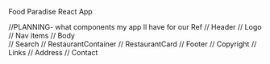 Food Paradise React App

//PLANNING- what components my app ll have for our Ref
// Header
//     Logo
//     Nav items
// Body    
//     Search
//     RestaurantContainer
//         RestaurantCard
// Footer
//     Copyright
//     Links
//     Address
//     Contact